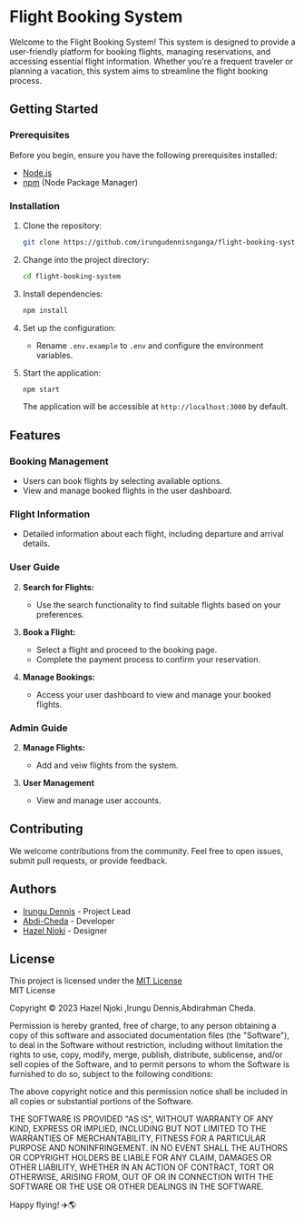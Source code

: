 # Flight Booking System

Welcome to the Flight Booking System! This system is designed to provide a user-friendly platform for booking flights, managing reservations, and accessing essential flight information. Whether you're a frequent traveler or planning a vacation, this system aims to streamline the flight booking process.

## Getting Started

### Prerequisites

Before you begin, ensure you have the following prerequisites installed:

- [Node.js](https://nodejs.org/)
- [npm](https://www.npmjs.com/) (Node Package Manager)
### Installation

1. Clone the repository:

   ```bash
   git clone https://github.com/irungudennisnganga/flight-booking-system.git
   ```

2. Change into the project directory:

   ```bash
   cd flight-booking-system
   ```

3. Install dependencies:

   ```bash
   npm install
   ```

4. Set up the configuration:

   - Rename `.env.example` to `.env` and configure the environment variables.

5. Start the application:

   ```bash
   npm start
   ```

   The application will be accessible at `http://localhost:3000` by default.

## Features

### Booking Management

- Users can book flights by selecting available options.
- View and manage booked flights in the user dashboard.

### Flight Information

- Detailed information about each flight, including departure and arrival details.

### User Guide
2. **Search for Flights:**
   - Use the search functionality to find suitable flights based on your preferences.

3. **Book a Flight:**
   - Select a flight and proceed to the booking page.
   - Complete the payment process to confirm your reservation.

4. **Manage Bookings:**
   - Access your user dashboard to view and manage your booked flights.

### Admin Guide

2. **Manage Flights:**
   - Add and veiw flights from the system.

3. **User Management**
   - View and manage user accounts.

## Contributing

We welcome contributions from the community. Feel free to open issues, submit pull requests, or provide feedback.

## Authors

- [Irungu Dennis](https://github.com/irungudennisnganga) - Project Lead
- [Abdi-Cheda](https://github.com/Abdi-Cheda) - Developer
- [Hazel Njoki](https://github.com/hazelnjoki) - Designer



## License

This project is licensed under the [MIT License](license)  
MIT License

Copyright © 2023 Hazel Njoki ,Irungu Dennis,Abdirahman Cheda.

Permission is hereby granted, free of charge, to any person obtaining a copy of this software and associated documentation files (the "Software"), to deal in the Software without restriction, including without limitation the rights to use, copy, modify, merge, publish, distribute, sublicense, and/or sell copies of the Software, and to permit persons to whom the Software is furnished to do so, subject to the following conditions:

The above copyright notice and this permission notice shall be included in all copies or substantial portions of the Software.

THE SOFTWARE IS PROVIDED "AS IS", WITHOUT WARRANTY OF ANY KIND, EXPRESS OR IMPLIED, INCLUDING BUT NOT LIMITED TO THE WARRANTIES OF MERCHANTABILITY, FITNESS FOR A PARTICULAR PURPOSE AND NONINFRINGEMENT. IN NO EVENT SHALL THE AUTHORS OR COPYRIGHT HOLDERS BE LIABLE FOR ANY CLAIM, DAMAGES OR OTHER LIABILITY, WHETHER IN AN ACTION OF CONTRACT, TORT OR OTHERWISE, ARISING FROM, OUT OF OR IN CONNECTION WITH THE SOFTWARE OR THE USE OR OTHER DEALINGS IN THE SOFTWARE.

Happy flying! ✈️🌎

